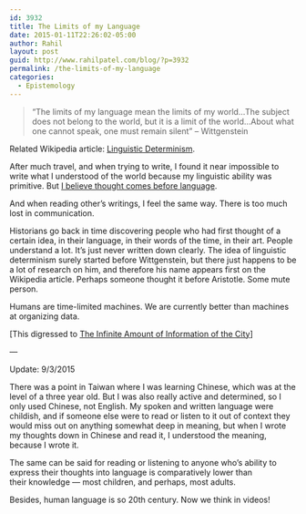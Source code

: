 ```yaml
---
id: 3932
title: The Limits of my Language
date: 2015-01-11T22:26:02-05:00
author: Rahil
layout: post
guid: http://www.rahilpatel.com/blog/?p=3932
permalink: /the-limits-of-my-language
categories:
  - Epistemology
---
```

> &#8220;The limits of my language mean the limits of my world&#8230;The subject does not belong to the world, but it is a limit of the world&#8230;About what one cannot speak, one must remain silent&#8221; &#8211; Wittgenstein

Related Wikipedia article: [Linguistic Determinism](http://en.wikipedia.org/wiki/Linguistic_determinism).

After much travel, and when trying to write, I found it near impossible to write what I understood of the world because my linguistic ability was primitive. But [I believe thought comes before language](http://www.rahilpatel.com/blog/no-more-writing).

And when reading other&#8217;s writings, I feel the same way. There is too much lost in communication.

Historians go back in time discovering people who had first thought of a certain idea, in their language, in their words of the time, in their art. People understand a lot. It&#8217;s just never written down clearly. The idea of linguistic determinism surely started before Wittgenstein, but there just happens to be a lot of research on him, and therefore his name appears first on the Wikipedia article. Perhaps someone thought it before Aristotle. Some mute person.

Humans are time-limited machines. We are currently better than machines at organizing data.

[This digressed to [The Infinite Amount of Information of the City](http://www.rahilpatel.com/blog/the-infinite-amount-information-of-the-city)]

&#8212;

Update: 9/3/2015

There was a point in Taiwan where I was learning Chinese, which was at the level of a three year old. But I was also really active and determined, so I only used Chinese, not English. My spoken and written language were childish, and if someone else were to read or listen to it out of context they would miss out on anything somewhat deep in meaning, but when I wrote my thoughts down in Chinese and read it, I understood the meaning, because I wrote it.

The same can be said for reading or listening to anyone who&#8217;s ability to express their thoughts into language is comparatively lower than their knowledge &#8212; most children, and perhaps, most adults.

Besides, human language is so 20th century. Now we think in videos!